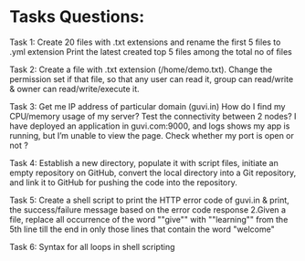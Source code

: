 # Tasks Questions:
Task 1: Create 20 files with .txt extensions and rename the first 5 files to .yml extension Print the latest created top 5 files among the total no of files

Task 2: Create a file with .txt extension (/home/demo.txt). Change the permission set if that file, so that any user can read it, group can read/write & owner can read/write/execute it.

Task 3: Get me IP address of particular domain (guvi.in) How do I find my CPU/memory usage of my server? Test the connectivity between 2 nodes? I have deployed an application in guvi.com:9000, and logs shows my app is running, but I’m unable to view the page. Check whether my port is open or not ?

Task 4: Establish a new directory, populate it with script files, initiate an empty repository on GitHub, convert the local directory into a Git repository, and link it to GitHub for pushing the code into the repository.

Task 5: Create a shell script to print the HTTP error code of guvi.in & print, the success/failure message based on the error code response 2.Given a file, replace all occurrence of the word ""give"" with ""learning"" from the 5th line till the end in only those lines that contain the word "welcome"

Task 6: Syntax for all loops in shell scripting
